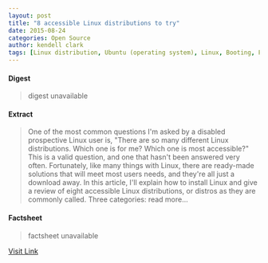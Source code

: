 ```yaml
---
layout: post
title: "8 accessible Linux distributions to try"
date: 2015-08-24
categories: Open Source
author: kendell clark
tags: [Linux distribution, Ubuntu (operating system), Linux, Booting, Fedora (operating system), Arch Linux, ISO image, Desktop environment, Unity (user interface), Accessibility, Computer keyboard, Software, Trisquel, System software, Computers, Digital media, Technology, Computer engineering, Computing, Featured]
---
```



#### Digest
>digest unavailable

#### Extract
>One of the most common questions I'm asked by a disabled prospective Linux user is, "There are so many different Linux distributions. Which one is for me? Which one is most accessible?" This is a valid question, and one that hasn't been answered very often. Fortunately, like many things with Linux, there are ready-made solutions that will meet most users needs, and they're all just a download away. In this article, I'll explain how to install Linux and give a review of eight accessible Linux distributions, or distros as they are commonly called. Three categories: read more...

#### Factsheet
>factsheet unavailable

[Visit Link](http://opensource.com/life/15/8/accessibility-linux-blind-disabled)


